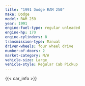 ```yaml
---
title: "1991 Dodge RAM 250"
make: Dodge
model: RAM 250
year: 1991
engine-fuel-type: regular unleaded
engine-hp: 170
engine-cylinders: 8
transmission-type: Manual
driven-wheels: four wheel drive
number-of-doors: 2
market-category: N/A
vehicle-size: Large
vehicle-style: Regular Cab Pickup
---
```


{{< car_info >}}
